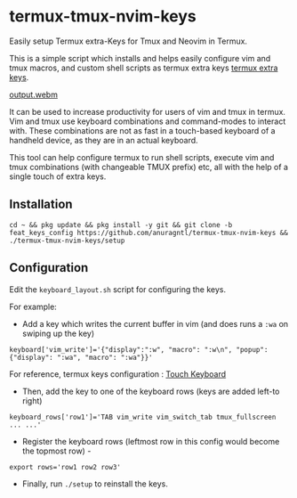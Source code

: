 # termux-tmux-nvim-keys
Easily setup Termux extra-Keys for Tmux and Neovim in Termux.

This is a simple script which installs and helps easily configure vim and tmux macros, and custom shell scripts as termux extra keys [termux extra keys](https://wiki.termux.com/wiki/Touch_Keyboard). 

[output.webm](https://github.com/user-attachments/assets/317e0371-903b-4059-abb4-be3f81023ebe)


It can be used to increase productivity for users of vim and tmux in termux. Vim and tmux use keyboard combinations and command-modes to interact with. These combinations are not as fast in a touch-based keyboard of a handheld device, as they are in an actual keyboard.

This tool can help configure termux to run shell scripts, execute vim and tmux combinations (with changeable TMUX prefix) etc, all with the help of a single touch of extra keys.

## Installation

```
cd ~ && pkg update && pkg install -y git && git clone -b feat_keys_config https://github.com/anuragntl/termux-tmux-nvim-keys && ./termux-tmux-nvim-keys/setup
```

## Configuration

Edit the `keyboard_layout.sh` script for configuring the keys.

For example:

* Add a key which writes the current buffer in vim (and does runs a `:wa` on swiping up the key)

```
keyboard['vim_write']='{"display":":w", "macro": ":w\n", "popup": {"display": ":wa", "macro": ":wa"}}'
```
For reference, termux keys configuration : [Touch Keyboard](https://wiki.termux.com/wiki/Touch_Keyboard)

* Then, add the key to one of the keyboard rows (keys are added left-to right)
```
keyboard_rows['row1']='TAB vim_write vim_switch_tab tmux_fullscreen ... ...'
```

* Register the keyboard rows (leftmost row in this config would become the topmost row) - 

```
export rows='row1 row2 row3'

```

* Finally, run `./setup` to reinstall the keys.


